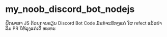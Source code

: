 # my_noob_discord_bot_nodejs
ຝຶກພາສາ JS ດ້ວຍການຂຽນ Discord Bot Code ມັນກໍຈະຮົກໆແດ່ ໃຜ refect ແລ້ວຢ່າລຶມ PR ໃຫ້ລຸງແດ່ເດີ້ ຫະຫະ
